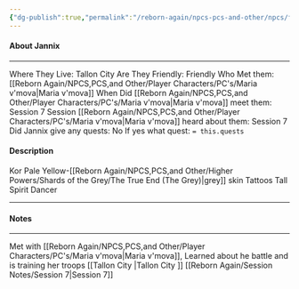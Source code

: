 ```yaml
---
{"dg-publish":true,"permalink":"/reborn-again/npcs-pcs-and-other/npcs/friendly/jannix/"}
---
```



#### About Jannix
---
Where They Live: Tallon City 
Are They Friendly: Friendly 
Who Met them: [[Reborn Again/NPCS,PCS,and Other/Player Characters/PC's/Maria v'mova\|Maria v'mova]]
When Did [[Reborn Again/NPCS,PCS,and Other/Player Characters/PC's/Maria v'mova\|Maria v'mova]] meet them: Session 7
Session [[Reborn Again/NPCS,PCS,and Other/Player Characters/PC's/Maria v'mova\|Maria v'mova]] heard about them: Session 7
Did Jannix give any quests: No
	If yes what quest: `= this.quests`


#### Description
Kor
Pale
Yellow-[[Reborn Again/NPCS,PCS,and Other/Higher Powers/Shards of the Grey/The True End (The Grey)\|grey]] skin
Tattoos
Tall
Spirit Dancer

---

#### Notes
---
Met with [[Reborn Again/NPCS,PCS,and Other/Player Characters/PC's/Maria v'mova\|Maria v'mova]], Learned about he battle and is training her troops
[[Tallon City \|Tallon City ]]
[[Reborn Again/Session Notes/Session 7\|Session 7]]

